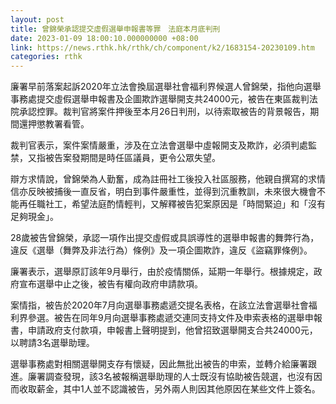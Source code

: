 ```yaml
---
layout: post
title: 曾錦榮承認提交虛假選舉申報書等罪　法庭本月底判刑
date: 2023-01-09 18:00:10.000000000 +08:00
link: https://news.rthk.hk/rthk/ch/component/k2/1683154-20230109.htm
categories: rthk
---
```


廉署早前落案起訴2020年立法會換屆選舉社會福利界候選人曾錦榮，指他向選舉事務處提交虛假選舉申報書及企圖欺詐選舉開支共24000元，被告在東區裁判法院承認控罪。裁判官將案件押後至本月26日判刑，以待索取被告的背景報告，期間還押懲教署看管。

裁判官表示，案件案情嚴重，涉及在立法會選舉中虛報開支及欺詐，必須判處監禁，又指被告案發期間是時任區議員，更令公眾失望。

辯方求情說，曾錦榮為人勤奮，成為註冊社工後投入社區服務，他親自撰寫的求情信亦反映被捕後一直反省，明白到事件嚴重性，並得到沉重教訓，未來很大機會不能再任職社工，希望法庭酌情輕判，又解釋被告犯案原因是「時間緊迫」和「沒有足夠現金」。

28歲被告曾錦榮，承認一項作出提交虛假或具誤導性的選舉申報書的舞弊行為，違反《選舉（舞弊及非法行為）條例》及一項企圖欺詐，違反《盜竊罪條例》。

廉署表示，選舉原訂該年9月舉行，由於疫情關係，延期一年舉行。根據規定，政府宣布選舉中止之後，被告有權向政府申請款項。

案情指，被告於2020年7月向選舉事務處遞交提名表格，在該立法會選舉社會福利界參選。被告在同年9月向選舉事務處遞交連同支持文件及申索表格的選舉申報書，申請政府支付款項，申報書上聲明提到，他曾招致選舉開支合共24000元，以聘請3名選舉助理。

選舉事務處對相關選舉開支存有懷疑，因此無批出被告的申索，並轉介給廉署跟進。廉署調查發現，該3名被報稱選舉助理的人士既沒有協助被告競選，也沒有因而收取薪金，其中1人並不認識被告，另外兩人則因其他原因在某些文件上簽名。
